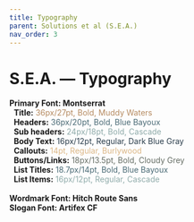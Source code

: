 ```yaml
---
title: Typography
parent: Solutions et al (S.E.A.)
nav_order: 3
---
```


# S.E.A. — Typography

**Primary Font: Montserrat**<br />
&nbsp;&nbsp;**Title:** <span style="color: #B68B61">36px/27pt, Bold, Muddy Waters</span><br />
&nbsp;&nbsp;**Headers:** <span style="color: #4a6a75">36px/20pt, Bold, Blue Bayoux</span><br />
&nbsp;&nbsp;**Sub headers:** <span style="color: #8fabaa">24px/18pt, Bold, Cascade</span><br />
&nbsp;&nbsp;**Body Text:** <span style="color: #2a3d4b">16px/12pt, Regular, Dark Blue Gray</span><br />
&nbsp;&nbsp;**Callouts:** <span style="color: #dcb786">14pt, Regular, Burlywood</span><br />
&nbsp;&nbsp;**Buttons/Links:** <span style="color: #666e65">18px/13.5pt, Bold, Cloudy Grey</span><br />
&nbsp;&nbsp;**List Titles:** <span style="color: #4a6a75">18.7px/14pt, Bold, Blue Bayoux</span><br />
&nbsp;&nbsp;**List Items:** <span style="color: #8fabaa">16px/12pt, Regular, Cascade</span><br />
<br />
**Wordmark Font: Hitch Route Sans**<br />
**Slogan Font: Artifex CF**
